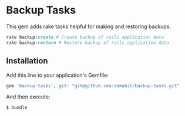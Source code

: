 # Backup Tasks

This gem adds rake tasks helpful for making and restoring backups:

```ruby
rake backup:create # Create backup of rails application data
rake backup:restore # Restore backup of rails application data
```

## Installation

Add this line to your application's Gemfile:

```ruby
gem 'backup-tasks', git: "git@github.com:semabit/backup-tasks.git"
```

And then execute:

    $ bundle
